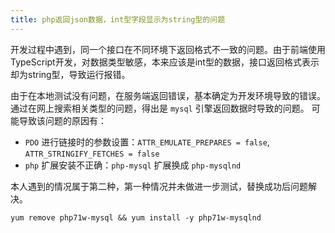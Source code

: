 ```yaml
---
title: php返回json数据，int型字段显示为string型的问题
---
```


开发过程中遇到，同一个接口在不同环境下返回格式不一致的问题。由于前端使用TypeScript开发，对数据类型敏感，本来应该是int型的数据，接口返回格式表示却为string型，导致运行报错。

由于在本地测试没有问题，在服务端返回错误，基本确定为开发环境导致的错误。通过在网上搜索相关类型的问题，得出是 `mysql` 引擎返回数据时导致的问题。
可能导致该问题的原因有：
- `PDO` 进行链接时的参数设置：`ATTR_EMULATE_PREPARES = false`, `ATTR_STRINGIFY_FETCHES = false`
- `php` 扩展安装不正确：`php-mysql` 扩展换成 `php-mysqlnd`

本人遇到的情况属于第二种，第一种情况并未做进一步测试，替换成功后问题解决。
```
yum remove php71w-mysql && yum install -y php71w-mysqlnd
```